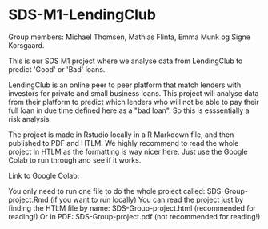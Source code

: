 # SDS-M1-LendingClub
Group members: Michael Thomsen, Mathias Flinta, Emma Munk og Signe Korsgaard.

This is our SDS M1 project where we analyse data from LendingClub to predict 'Good' or 'Bad' loans. 

LendingClub is an online peer to peer platform that match lenders with investors for private and small business loans. This project will analyse data from their platform to predict which lenders who will not be able to pay their full loan in due time defined here as a "bad loan". So this is esssentially a risk analysis.

The project is made in Rstudio locally in a R Markdown file, and then published to PDF and HTLM. We highly recommend to read the whole project in HTLM as the formatting is way nicer here. Just use the Google Colab to run through and see if it works. 

Link to Google Colab:

You only need to run one file to do the whole project called: SDS-Group-project.Rmd (if you want to run locally)
You can read the project just by finding the HTLM file by name: SDS-Group-project.html (recommended for reading!)
Or in PDF: SDS-Group-project.pdf (not recommended for reading!)
